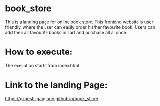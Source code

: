 # book_store
This is a landing page for online book store. 
This frontend website is user friendly, where the user can easily order his/her favourite book.
Users can add their all favourite books in cart and purchase all at once.



# How to execute:
The execution starts from index.html


# Link to the landing Page:
https://ganesh-gangone.github.io/book_store/

